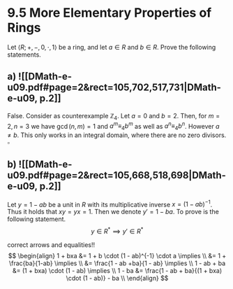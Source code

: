 
# 9.5 More Elementary Properties of Rings

Let $\langle R; +, -,0, \cdot,1 \rangle$ be a ring, and let $a \in R$ and $b \in R$. Prove the following statements.

## a) ![[DMath-e-u09.pdf#page=2&rect=105,702,517,731|DMath-e-u09, p.2]]
False. Consider as counterexample $\mathbb{Z}_{4}$. Let $a=0$ and $b=2$. Then, for $m=2, n=3$ we have $\gcd(n,m)=1$ and $a^{m} \equiv_{4} b^{m}$ as well as $a^{n} \equiv_{4} b^{n}$. However $a \neq b$. This only works in an integral domain, where there are no zero divisors.
$\square$


## b) ![[DMath-e-u09.pdf#page=2&rect=105,668,518,698|DMath-e-u09, p.2]]
Let $y=1-ab$ be a unit in $R$ with its multiplicative inverse $x = (1-ab)^{-1}$. Thus it holds that $xy = yx = 1$. Then we denote $y' = 1-ba$. To prove is the following statement.
$$
y \in R^{*} \implies y' \in R^{*}
$$





correct arrows and equalities!!
$$
\begin{align}
1 + bxa  &= 1  +  b \cdot (1 - ab)^{-1} \cdot a \implies \\
&= 1  +  \frac{ba}{1-ab} \implies \\
&= \frac{1 - ab +ba}{1 - ab} \implies \\
1 - ab + ba &= (1 + bxa) \cdot (1 - ab) \implies \\
1 - ba &= \frac{1 - ab + ba}{(1 + bxa) \cdot (1 - ab)} - ba  \\
\end{align}
$$